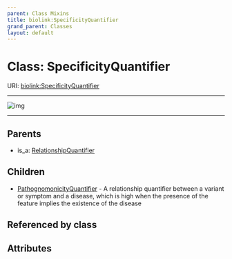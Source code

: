 ```yaml
---
parent: Class Mixins
title: biolink:SpecificityQuantifier
grand_parent: Classes
layout: default
---
```


# Class: SpecificityQuantifier




URI: [biolink:SpecificityQuantifier](https://w3id.org/biolink/vocab/SpecificityQuantifier)


---

![img](https://yuml.me/diagram/nofunky;dir:TB/class/[SpecificityQuantifier]%5E-[PathognomonicityQuantifier],[RelationshipQuantifier]%5E-[SpecificityQuantifier],[RelationshipQuantifier],[PathognomonicityQuantifier])

---


## Parents

 *  is_a: [RelationshipQuantifier](RelationshipQuantifier.md)

## Children

 * [PathognomonicityQuantifier](PathognomonicityQuantifier.md) - A relationship quantifier between a variant or symptom and a disease, which is high when the presence of the feature implies the existence of the disease

## Referenced by class


## Attributes

